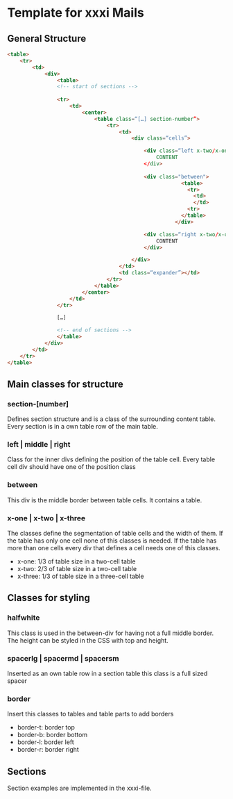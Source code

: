 # Template for xxxi Mails

## General Structure
```html
<table>
	<tr>
		<td>
			<div>
				<table>
				<!-- start of sections -->
				
				<tr>
					<td>
						<center>
							<table class=“[…] section-number”>
								<tr>
									<td>
										<div class=“cells”>

											<div class=“left x-two/x-one/x-three”
												CONTENT
											</div>
											
											<div class="between">
								                        <table>
								                          <tr>
								                            <td>
								                            </td>
								                          <tr>
								                        </table>
								                      </div>

											<div class=“right x-two/x-one/x-three”>
												CONTENT
											</div>

										</div>
									</td>
									<td class=“expander”></td>
								</tr>
							</table>
						</center>
					</td>
				</tr>

				[…]

				<!-- end of sections -->
				</table>
			</div>
		</td>
	</tr>
</table>
```

## Main classes for structure
### section-[number]
Defines section structure and is a class of the surrounding content table. Every section is in a own table row of the main table.
### left | middle | right
Class for the inner divs defining the position of the table cell. Every table cell div should have one of the position class
### between
This div is the middle border between table cells. It contains a table.
### x-one | x-two | x-three
The classes define the segmentation of table cells and the width of them. If the table has only one cell none of this classes is needed. If the table has more than one cells every div that defines a cell needs one of this classes.
* x-one: 1/3 of table size in a two-cell table
* x-two: 2/3 of table size in a two-cell table
* x-three: 1/3 of table size in a three-cell table

## Classes for styling
### halfwhite
This class is used in the between-div for having not a full middle border. The height can be styled in the CSS with top and height.
### spacerlg | spacermd | spacersm
Inserted as an own table row in a section table this class is a full sized spacer
### border
Insert this classes to tables and table parts to add borders
* border-t: border top
* border-b: border bottom
* border-l: border left
* border-r: border right

## Sections
Section examples are implemented in the xxxi-file.
